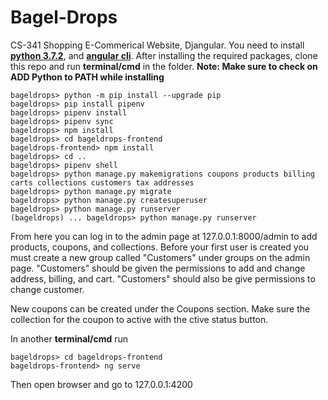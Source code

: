 # Bagel-Drops
CS-341 Shopping E-Commerical Website, Djangular. You need to install [**python 3.7.2**](https://www.python.org/downloads/release/python-372/), 
and [**angular cli**](https://angular.io/guide/quickstart). After installing the required packages, clone this repo and run **terminal/cmd** 
in the folder. **Note: Make sure to check on ADD Python to PATH while installing**
```console
bageldrops> python -m pip install --upgrade pip
bageldrops> pip install pipenv
bageldrops> pipenv install
bageldrops> pipenv sync
bageldrops> npm install
bageldrops> cd bageldrops-frontend
bageldrops-frontend> npm install
bageldrops> cd ..
bageldrops> pipenv shell
bageldrops> python manage.py makemigrations coupons products billing carts collections customers tax addresses
bageldrops> python manage.py migrate
bageldrops> python manage.py createsuperuser
bageldrops> python manage.py runserver
(bageldrops) ... bageldrops> python manage.py runserver
```
From here you can log in to the admin page at 127.0.0.1:8000/admin to add products, coupons, and collections.
Before your first user is created you must create a new group called "Customers" under groups on the admin page.
"Customers" should be given the permissions to add and change address, billing, and cart.
"Customers" should also be give permissions to change customer.

New coupons can be created under the Coupons section. Make sure the collection for the coupon to active with the ctive status button.

In another **terminal/cmd** run
```console
bageldrops> cd bageldrops-frontend
bageldrops-frontend> ng serve
```
Then open browser and go to 127.0.0.1:4200
